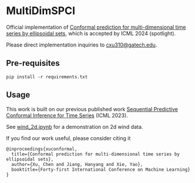 # MultiDimSPCI
Official implementation of [Conformal prediction for multi-dimensional time series by ellipsoidal sets](https://openreview.net/forum?id=uN39Tt9P8b), which is accepted by ICML 2024 (spotlight).

Please direct implementation inquiries to cxu310@gatech.edu.

## Pre-requisites
```
pip install -r requirements.txt
```

## Usage
This work is built on our previous published work [Sequential Predictive Conformal Inference for Time Series](https://openreview.net/forum?id=jJeY7w8YRz) (ICML 2023).  

See [wind_2d.ipynb](https://github.com/hamrel-cxu/MultiDimSPCI/blob/main/wind_2d.ipynb) for a demonstration on 2d wind data.


If you find our work useful, please consider citing it
```
@inproceedings{xuconformal,
  title={Conformal prediction for multi-dimensional time series by ellipsoidal sets},
  author={Xu, Chen and Jiang, Hanyang and Xie, Yao},
  booktitle={Forty-first International Conference on Machine Learning}
}
```

